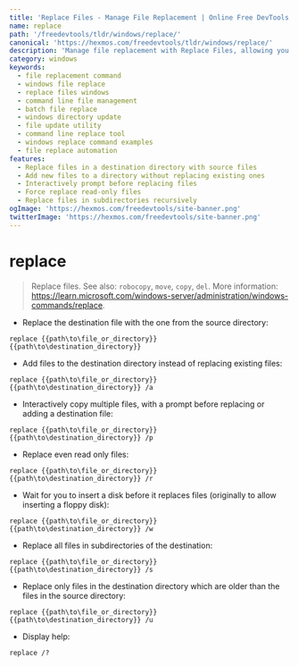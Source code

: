 ```yaml
---
title: 'Replace Files - Manage File Replacement | Online Free DevTools by Hexmos'
name: replace
path: '/freedevtools/tldr/windows/replace/'
canonical: 'https://hexmos.com/freedevtools/tldr/windows/replace/'
description: 'Manage file replacement with Replace Files, allowing you to efficiently update or add files in directories. Free online tool, no registration required.'
category: windows
keywords:
  - file replacement command
  - windows file replace
  - replace files windows
  - command line file management
  - batch file replace
  - windows directory update
  - file update utility
  - command line replace tool
  - windows replace command examples
  - file replace automation
features:
  - Replace files in a destination directory with source files
  - Add new files to a directory without replacing existing ones
  - Interactively prompt before replacing files
  - Force replace read-only files
  - Replace files in subdirectories recursively
ogImage: 'https://hexmos.com/freedevtools/site-banner.png'
twitterImage: 'https://hexmos.com/freedevtools/site-banner.png'
---
```


# replace

> Replace files.
> See also: `robocopy`, `move`, `copy`, `del`.
> More information: <https://learn.microsoft.com/windows-server/administration/windows-commands/replace>.

- Replace the destination file with the one from the source directory:

`replace {{path\to\file_or_directory}} {{path\to\destination_directory}}`

- Add files to the destination directory instead of replacing existing files:

`replace {{path\to\file_or_directory}} {{path\to\destination_directory}} /a`

- Interactively copy multiple files, with a prompt before replacing or adding a destination file:

`replace {{path\to\file_or_directory}} {{path\to\destination_directory}} /p`

- Replace even read only files:

`replace {{path\to\file_or_directory}} {{path\to\destination_directory}} /r`

- Wait for you to insert a disk before it replaces files (originally to allow inserting a floppy disk):

`replace {{path\to\file_or_directory}} {{path\to\destination_directory}} /w`

- Replace all files in subdirectories of the destination:

`replace {{path\to\file_or_directory}} {{path\to\destination_directory}} /s`

- Replace only files in the destination directory which are older than the files in the source directory:

`replace {{path\to\file_or_directory}} {{path\to\destination_directory}} /u`

- Display help:

`replace /?`
